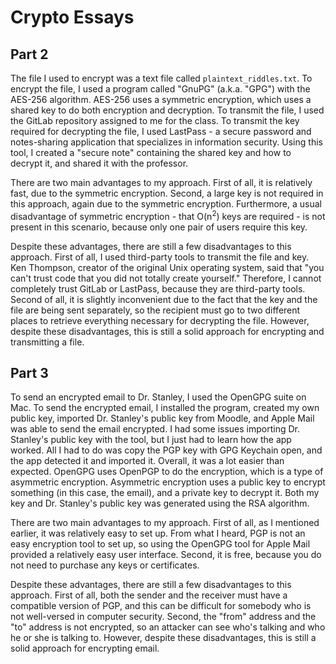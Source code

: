 # Crypto Essays

## Part 2

The file I used to encrypt was a text file called `plaintext_riddles.txt`. To encrypt the file, I used a program called
"GnuPG" (a.k.a. "GPG") with the AES-256 algorithm. AES-256 uses a symmetric encryption, which uses a shared key to do
both encryption and decryption. To transmit the file, I used the GitLab repository assigned to me for the class. To
transmit the key required for decrypting the file, I used LastPass - a secure password and notes-sharing application
that specializes in information security. Using this tool, I created a "secure note" containing the shared key and how
to decrypt it, and shared it with the professor.

There are two main advantages to my approach. First of all, it is relatively fast, due to the symmetric encryption.
Second, a large key is not required in this approach, again due to the symmetric encryption. Furthermore, a usual
disadvantage of symmetric encryption - that O(n<sup>2</sup>) keys are required - is not present in this scenario,
because only one pair of users require this key. 

Despite these advantages, there are still a few disadvantages to this approach. First of all, I used third-party tools
to transmit the file and key. Ken Thompson, creator of the original Unix operating system, said that "you can't trust
code that you did not totally create yourself." Therefore, I cannot completely trust GitLab or LastPass, because they
are third-party tools. Second of all, it is slightly inconvenient due to the fact that the key and the file are being
sent separately, so the recipient must go to two different places to retrieve everything necessary for decrypting the
file. However, despite these disadvantages, this is still a solid approach for encrypting and transmitting a file.

## Part 3

To send an encrypted email to Dr. Stanley, I used the OpenGPG suite on Mac. To send the encrypted email, I installed
the program, created my own public key, imported Dr. Stanley's public key from Moodle, and Apple Mail was able to
send the email encrypted. I had some issues importing Dr. Stanley's public key with the tool, but I just had to learn
how the app worked. All I had to do was copy the PGP key with GPG Keychain open, and the app detected it and imported
it. Overall, it was a lot easier than expected. OpenGPG uses OpenPGP to do the encryption, which is a type of asymmetric
encryption. Asymmetric encryption uses a public key to encrypt something (in this case, the email), and a private key to
decrypt it. Both my key and Dr. Stanley's public key was generated using the RSA algorithm.

There are two main advantages to my approach. First of all, as I mentioned earlier, it was relatively easy to set up.
From what I heard, PGP is not an easy encryption tool to set up, so using the OpenGPG tool for Apple Mail provided a
relatively easy user interface. Second, it is free, because you do not need to purchase any keys or certificates.

Despite these advantages, there are still a few disadvantages to this approach. First of all, both the sender and the
receiver must have a compatible version of PGP, and this can be difficult for somebody who is not well-versed in
computer security. Second, the "from" address and the "to" address is not encrypted, so an attacker can see who's
talking and who he or she is talking to. However, despite these disadvantages, this is still a solid approach for
encrypting email.